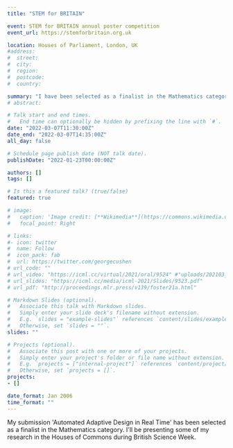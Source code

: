 ```yaml
---
title: "STEM for BRITAIN"

event: STEM for BRITAIN annual poster competition
event_url: https://stemforbritain.org.uk

location: Houses of Parliament, London, UK
#address:
#  street:
#  city:
#  region:
#  postcode:
#  country:

summary: "I have been selected as a finalist in the Mathematics category and will be presenting some of my research in the Houses of Commons."
# abstract:

# Talk start and end times.
#   End time can optionally be hidden by prefixing the line with `#`.
date: "2022-03-07T11:30:00Z"
date_end: "2022-03-07T14:35:00Z"
all_day: false

# Schedule page publish date (NOT talk date).
publishDate: "2022-01-23T00:00:00Z"

authors: []
tags: []

# Is this a featured talk? (true/false)
featured: true

# image:
#   caption: 'Image credit: [**Wikimedia**](https://commons.wikimedia.org/wiki/File:Artificial_Intelligence_%26_AI_%26_Machine_Learning_-_30212411048.jpg)'
#   focal_point: Right

# links:
#- icon: twitter
#  name: Follow
#  icon_pack: fab
#  url: https://twitter.com/georgecushen
# url_code: ""
# url_video: "https://icml.cc/virtual/2021/oral/9524" #"uploads/202103_deepprob_DQN.pdf"
# url_slides: "https://icml.cc/media/icml-2021/Slides/9523.pdf"
# url_pdf: "http://proceedings.mlr.press/v139/foster21a.html"

# Markdown Slides (optional).
#   Associate this talk with Markdown slides.
#   Simply enter your slide deck's filename without extension.
#   E.g. `slides = "example-slides"` references `content/slides/example-slides.md`.
#   Otherwise, set `slides = ""`.
slides: ""

# Projects (optional).
#   Associate this post with one or more of your projects.
#   Simply enter your project's folder or file name without extension.
#   E.g. `projects = ["internal-project"]` references `content/project/deep-learning/index.md`.
#   Otherwise, set `projects = []`.
projects:
- []

date_format: Jan 2006
time_format: ""
---
```


My submission 'Automated Adaptive Design in Real Time' has been selected as a finalist in the Mathematics category. I'll be presenting some of my research in the Houses of Commons during British Science Week.

<!-- using the code  **LQG20211214-OLO-Debate-GS-RG**. If you'd like to attend in person, please [DM me](https://twitter.com/desirivanova) for details on how to register. -->